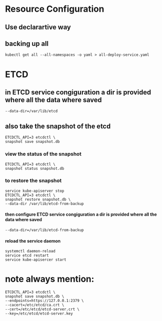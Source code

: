 # Resource Configuration
## Use declarartive way
## backing up all
```
kubectl get all --all-namespaces -o yaml > all-deploy-service.yaml
```

# ETCD
## in ETCD service congiguration a dir is provided where all the data where saved
```
--data-dir=/var/lib/etcd
```
## also take the snapshot of the etcd
```
ETCDCTL_API=3 etcdctl \
snapshot save snapshot.db
```
### view the status of the snapshot
```
ETCDCTL_API=3 etcdctl \
snapshot status snapshot.db
```
### to restore the snapshot
```
service kube-apiserver stop
ETCDCTL_API=3 etcdctl \
snapshot restore snapshot.db \
--data-dir /var/lib/etcd-from-backup
```
#### then configure ETCD service congiguration a dir is provided where all the data where saved
```
--data-dir=/var/lib/etcd-from-backup
```
#### reload the service daemon
```
systemctl daemon-reload
service etcd restart 
service kube-apisercer start
```
# note always mention:
```
ETCDCTL_API=3 etcdctl \
snapshot save snapshot.db \
--endpoints=https://127.0.0.1:2379 \
--cacert=/etc/etcd/ca.crt \
--cert=/etc/etcd/etcd-server.crt \
--key=/etc/etcd/etcd-server.key
```

